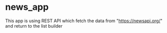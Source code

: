 # news_app
This app  is using REST API which fetch the data from "https://newsapi.org/" and return to the list builder 
